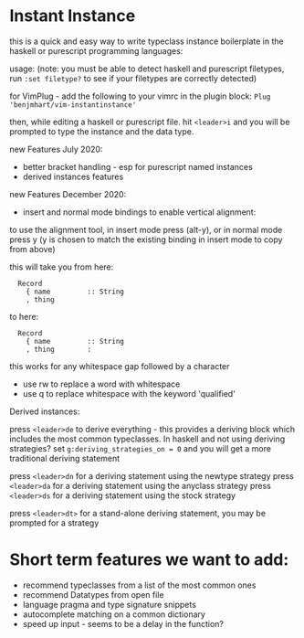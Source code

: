 # Instant Instance

this is a quick and easy way to write typeclass instance boilerplate in the haskell or purescript programming languages:

usage:
(note: you must be able to detect haskell and purescript filetypes,  run `:set filetype?` to see if your filetypes are correctly detected)

for VimPlug - add the following to your vimrc in the plugin block:
`Plug 'benjmhart/vim-instantinstance'`

then, while editing a haskell or purescript file.  hit `<leader>i` and you will be prompted to type the instance and the data type.


new Features July 2020:
 - better bracket handling - esp for purescript named instances 
 - derived instances features

new Features December 2020:
 - insert and normal mode bindings to enable vertical alignment:
  
  to use the alignment tool, in insert mode press <m-y> (alt-y), or in normal mode press <leader>y
  (y is chosen to match the existing <c-y> binding in insert mode to copy from above)
  
  this will take you from here:
  
  ```
    Record
      { name         :: String
      , thing
  ```
  to here:
  
  ```
    Record
      { name         :: String
      , thing        :
  ```
  this works for any whitespace gap followed by a character

 - use <leader>rw to replace a word with whitespace
 - use <leader>q to replace whitespace with the keyword 'qualified'


 
Derived instances:

press `<leader>de` to derive everything - this provides a deriving block which includes the most common typeclasses.   In haskell and not using deriving strategies?   set `g:deriving_strategies_on = 0` and you will get a more traditional deriving statement

press `<leader>dn` for a deriving statement using the newtype strategy
press `<leader>da` for a deriving statement using the anyclass strategy
press `<leader>ds` for a deriving statement using the stock strategy

press `<leader>dt>` for a stand-alone deriving statement, you may be prompted for a strategy
# Short term features we want to add:
- recommend typeclasses from a list of the most common ones
- recommend Datatypes from open file
- language pragma and type signature snippets
- autocomplete matching on a common dictionary
- speed up input - seems to be a delay in the function?
